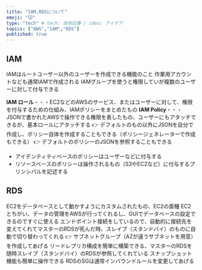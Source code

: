 ```yaml
---
title: "IAM,RDSについて"
emoji: "😽"
type: "tech" # tech: 技術記事 / idea: アイデア
topics: ["AWS","IAM","RDS"]
published: true
---
```

## IAM 
IAMはルートユーザー以外のユーザーを作成できる機能のこと
作業用アカウントなども通常IAMで作成される
IAMグループを使うと権限していが複数のユーザーに対して付与できる

**IAM ロール**・・・EC2などのAWSのサービス、またはユーザーに対して、権限を付与するための仕組み、IAMポリシーをまとめたもの
**IAM Policy**・・・JSONで書かれたAWSで操作できる権限を表したもの、ユーザーにもアタッチできるが、基本ロールにアタッチする
👉 デフォルトのもの以外にJSONを自分で作成し、ポリシー自体を作成することもできる（ポリシージェネレーターで作成もできる）
👉 デフォルトのポリシーのJSONを参照することもできる
- アイデンティティベースのポリシーはユーザーなどに付与する
- リソースベースのポリシーは操作されるもの（S3やEC2など）に付与するプリンシパルを記述する

## RDS
EC2をデータベースとして動かすようにカスタムされたもの、EC2の亜種
EC2とちがい、データの管理をAWSが行ってくれるし、GUIでデータベースの設定できるのですぐに使える
エンドポイント接続をしているので、自動的に接続先を変えてくれてマスターのRDSが死んだ時、スレイブ（スタンドバイ）のものに自動で切り替わってくれる
👉 サブネットグループ（AZが違うサブネットを用意）を作成してあげる
リードレプリカ構成を簡単に構築できる、マスターのRDSを随時スレイブ（スタンドバイ）のRDSが参照してくれている
スナップショット機能も簡単に操作できる
RDSのSGは通常インバウンドルールを変更してあげる